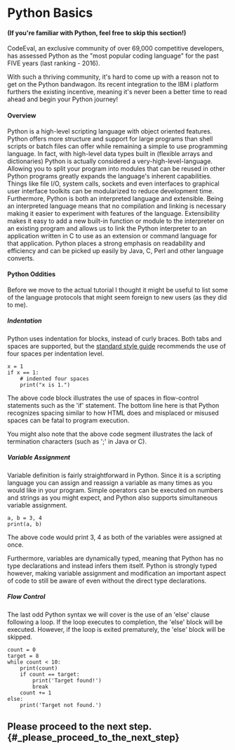 # Python Basics

#### \(If you're familiar with Python, feel free to skip this section!\)

CodeEval, an exclusive community of over 69,000 competitive developers, has assessed Python as the "most popular coding language" for the past FIVE years \(last ranking - 2016\).

With such a thriving community, it's hard to come up with a reason not to get on the Python bandwagon. Its recent integration to the IBM i platform furthers the existing incentive, meaning it's never been a better time to read ahead and begin your Python journey!

#### Overview

Python is a high-level scripting language with object oriented features. Python offers more structure and support for large programs than shell scripts or batch files can offer while remaining a simple to use programming language. In fact, with high-level data types built in \(flexible arrays and dictionaries\) Python is actually considered a very-high-level-language. Allowing you to split your program into modules that can be reused in other Python programs greatly expands the language's inherent capabilities. Things like file I/O, system calls, sockets and even interfaces to graphical user interface toolkits can be modularized to reduce development time. Furthermore, Python is both an interpreted language and extensible. Being an interpreted language means that no compilation and linking is necessary making it easier to experiment with features of the language. Extensibility makes it easy to add a new built-in function or module to the interpreter on an existing program and allows us to link the Python interpreter to an application written in C to use as an extension or command language for that application. Python places a strong emphasis on readability and efficiency and can be picked up easily by Java, C, Perl and other language converts.

#### Python Oddities

Before we move to the actual tutorial I thought it might be useful to list some of the language protocols that might seem foreign to new users \(as they did to me\).

##### Indentation

Python uses indentation for blocks, instead of curly braces. Both tabs and spaces are supported, but the [standard style guide](https://www.python.org/dev/peps/pep-0008/) recommends the use of four spaces per indentation level.

```
x = 1
if x == 1:
    # indented four spaces
    print("x is 1.")
```

The above code block illustrates the use of spaces in flow-control statements such as the 'if' statement. The bottom line here is that Python recognizes spacing similar to how HTML does and misplaced or misused spaces can be fatal to program execution.

You might also note that the above code segment illustrates the lack of termination characters \(such as ';' in Java or C\).

##### Variable Assignment

Variable definition is fairly straightforward in Python. Since it is a scripting language you can assign and reassign a variable as many times as you would like in your program. Simple operators can be executed on numbers and strings as you might expect, and Python also supports simultaneous variable assignment.

```
a, b = 3, 4
print(a, b)
```

The above code would print 3, 4 as both of the variables were assigned at once.

Furthermore, variables are dynamically typed, meaning that Python has no type declarations and instead infers them itself. Python is strongly typed however, making variable assignment and modification an important aspect of code to still be aware of even without the direct type declarations.

##### Flow Control

The last odd Python syntax we will cover is the use of an 'else' clause following a loop. If the loop executes to completion, the 'else' block will be executed. However, if the loop is exited prematurely, the 'else' block will be skipped.

```
count = 0
target = 8
while count < 10:
    print(count)
    if count == target:
        print('Target found!')
        break
    count += 1
else:
    print('Target not found.')
```

## Please proceed to the next step. {#_please_proceed_to_the_next_step}



